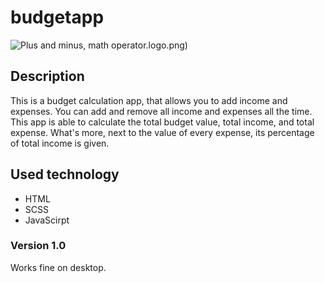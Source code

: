 # budgetapp
![Plus and minus, math operator.](/img/Git)logo.png)
## Description
This is a budget calculation app, that allows you to add income and expenses. 
You can add and remove all income and expenses all the time. 
This app is able to calculate the total budget value, total income, and total expense. 
What's more, next to the value of every expense, its percentage of total income is given.
## Used technology
- HTML
- SCSS
- JavaScirpt
### Version 1.0
Works fine on desktop.